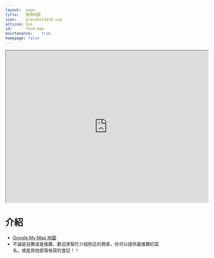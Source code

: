 ```yaml
---
layout:  page
title:   食物地圖
icon:    placeholder8.svg
alticon: bus
id:      food-map
maintenance:    true
homepage: false
---
```


<iframe src="https://www.google.com/maps/d/u/0/embed?mid=zRos_7YRoPcM.kqo-P9poGfdM" width="640" height="480"></iframe>

# 介紹
* [Google My Map 地圖](https://www.google.com/maps/d/edit?mid=zRos_7YRoPcM.kqo-P9poGfdM&usp=sharing)
* 不論是自薦或是推薦，歡迎來幫忙介紹附近的商家，你可以提供最推薦的菜名，或是其他部落格寫的食記！！



<!--
* 潛力：Google Map API 應用

## 老農夫

## 北方麵館

## 植得

## 八樣燒臘

## 八樣快餐

## 拉雅漢堡

## 八樣燴飯

## 凱民泰式小餐館

## 萊爾富北市師範店

## The Loaf Bakery Cafe

## 飛驒南山

## 中野丼亭

## 中野名苑小火鍋

## 天下佈武日月潭紅茶

## 大埔鐵板燒

## 紅館

## 凱利義式餐廳

## 豆穌朋師大門市

## 泰風小館

## 印渡風情 Out of India (師大一店)

## 阿里斯義大利麵專賣店

## DOT dot點點食堂

## Rexmex

## Macho Tacos 瑪丘墨式餅舖 (師大 Shida)

## 雲禾特調小火鍋

## May 姐涮涮鍋

## EVANSBURGER

## PIZZA HUT必勝客-師大外送店

## 漢堡王BURGERKING

## 金廚北平烤鴨店

## 丘記 客家羹

## 大學口胡椒餅

## KGB Kiwi Gourmet Burgers(紐西蘭漢堡)

## 大灶益養生豬腳

## 鮮天下鍋貼.水餃專賣店

## 師大路永和豆漿大王

## Road Runner Burger

## 茶湯會

## OPPA炸雞排超好吃

## Oldie Goodie bar

## 師大路市場口炒米粉

## 籠町茶番 師大店

## 鴻家涼麵 - Hung Noodle House

## 師大路水柳伯烤玉米

## 西紅柿涼麵拉麵店

## 永豐盛

## 全家便利商店

## 7-ELEVEN

## COMEBUY 龍泉店

## 台南鱔魚意麵

## 八年得香辣臭豆腐鴨血專賣

## 達浪韓國炸雞

## 一之軒時尚烘焙

## 新燈籠滷味

## Arnor Piatto 阿諾碟子義國料理餐廳

## 老天天愛玉粉圓

## 阿諾可麗餅

## 師園鹽酥雞-師大夜市美食

## 活力飯糰

## 北港豆花

## 師大夜市生炒花枝羹

## 金甌點心滷味大王

## 鴻爐發蜜汁燒烤

## 燈籠滷味

## 師大鹽酥雞

## 龍泉街寶島牛牛肉麵

## 阿菁越南美食館

## 阿發當歸鴨

## 阿發蚵仔煎

## 會上癮飲料店

## 古早茶坊

## 龍泉居

## 林園粗食

## 珍品味泰式炭烤(師大第一腿)

## 雲南小鎮

## 木町

## 極品鹽水雞

## 大台北平價滷味

## 阿二新飲食

## 伊洛瓦底

## 飯館兒韓式專門店

## 星星

## 萬頂關東煮

## 福州綜合麵

## 茶壇

## 龍宮冰果芒果天王

## 食粥致神仙

## 賽門鄧普拉

## 牛魔王牛排

## 許記生煎包?

## 泰平洋

## 食指大丼

## 新天堂義大利廚房

## 車輪蛋糕

## 麗江南洋風味麵食館

## 焦起司Burned cheese

## 健康滷味

## My Sweetie Pie 甜心派

## 甘泉魚麵

## Friendly Mafia Pizza & Pasta

## 中西美食餐廳

## 雙魚坊

## 天曉得

## LA PIZZA餐館

## 洋芋屋

## 豆花鄉

## 鼎記燒臘店

## 花見燒菓子鋪

## 上鼎小館

## 糊塗麵

## 華軒排骨

## 溫州大餛飩

## 泰順街 甜品攤

## 阿婆涼麵

## jsp呷尚飽

## 金福園意麵

## 溫州街蘿蔔絲餅達人

## 素食天地

## 八方雲集

## 丸大食堂

## 稻香村

## 摩斯漢堡

## 21世紀風味館

## 萊爾富便利商店

## 薩莉亞

## 聖瑪莉

## 頂呱呱

## 李阿姨水煎包

## 蛋雞ㄌㄟˇ

## 駭味Hi-way─沙威瑪

## 麵屋元

## 清新福全

## 台灣新雞王

## 多香御飯糰

## 禾記港式麻辣

## 蔡記 大腸麵線

## 好好味港式菠蘿包(香港手工蛋塔)

## 牛老大刀削麵

## 牛魔王

## 楊記 雪白馬鈴薯

## 柳橙檸檬

## 天津蔥抓餅

## 佐之味甜不辣

## 梅門甩茶滷

## 梅門食堂

## 對面OPPOSITE

## 香港鑫華港式飲茶

## 帕米爾新疆餐廳

## PizzaTop比薩塔披薩坊

## 全國食養創作素食全自助餐

## 三進自助餐

## 韓記老虎麵食館

## 摩斯漢堡MOSBURGER

## 政江號

## 阿唐燒餅舖

## MR.PAPA 比利時鬆餅 師大店

## 樂法小舖

## boba tea

## 北港豆花

## 雞房重地

## 牙買加倉庫

## 新永泉早餐

## 點心屋

## 傅盛小食 香菇肉粥

## comebuy

## louisa coffee

## 禾新小米蔥油餅

## 上豪越南麵食館

## 粥潤發

## 潤餅捲x果汁吧

## 小吃麵攤1

## 小吃麵攤2

## 小吃麵攤3

## 小吃麵攤4

## 飯(味噌 鮮魚湯)

## 好吃雞肉

## 藍家割包

## 大漢草原 新疆羊肉串

## 正宗馬來西亞咖哩雞

## 印度拉茶

## 酒肉朋友 燒烤私房菜 東門店

-->
